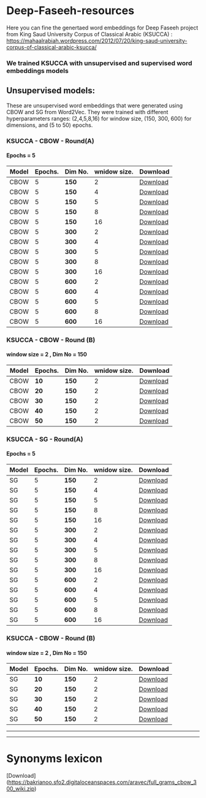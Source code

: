 # Deep-Faseeh-resources

Here you can fine the genertaed word embeddings for Deep Faseeh project from King Saud University Corpus of Classical Arabic (KSUCCA) :
https://mahaalrabiah.wordpress.com/2012/07/20/king-saud-university-corpus-of-classical-arabic-ksucca/

### We trained KSUCCA with unsupervised and supervised word embeddings models

## Unsupervised models:

These are unsupervised word embeddings that were generated using CBOW and SG from Word2Vec. They were trained with different hyperparameters ranges: (2,4,5,8,16) for window size, (150, 300, 600) for dimensions, and (5 to 50) epochs. 


### KSUCCA - CBOW - Round(A)
#### Epochs = 5


Model     | Epochs.   	  | Dim No.              | wnidow size.        		| Download      |
-----     | --------   	  | --------             | ----------          	    | --------- 	|
CBOW        | 5 | **150**           | 2 	        | [Download](https://bakrianoo.sfo2.digitaloceanspaces.com/aravec/full_grams_cbow_300_twitter.zip) |
CBOW         | 5 | **150**          | 4        | [Download](https://bakrianoo.sfo2.digitaloceanspaces.com/aravec/full_grams_cbow_100_twitter.zip) |
CBOW        | 5 | **150**           | 5 	        | [Download](https://bakrianoo.sfo2.digitaloceanspaces.com/aravec/full_grams_sg_300_twitter.zip) |
CBOW        | 5  | **150**           | 8	        | [Download](https://bakrianoo.sfo2.digitaloceanspaces.com/aravec/full_grams_sg_100_twitter.zip) |
CBOW        | 5 | **150**           | 16 	        | [Download](https://bakrianoo.sfo2.digitaloceanspaces.com/aravec/full_grams_cbow_300_wiki.zip) |
CBOW        | 5 | **300**           | 2         | [Download](https://bakrianoo.sfo2.digitaloceanspaces.com/aravec/full_grams_cbow_100_wiki.zip) |
CBOW       | 5  | **300**           | 4        | [Download](https://bakrianoo.sfo2.digitaloceanspaces.com/aravec/full_grams_sg_300_wiki.zip) |
CBOW        | 5  | **300**           | 5 	        | [Download](https://bakrianoo.sfo2.digitaloceanspaces.com/aravec/full_grams_sg_100_wiki.zip) |
CBOW        | 5  | **300**           | 8	        | [Download](https://bakrianoo.sfo2.digitaloceanspaces.com/aravec/full_grams_sg_100_twitter.zip) |
CBOW        | 5 | **300**           | 16 	        | [Download](https://bakrianoo.sfo2.digitaloceanspaces.com/aravec/full_grams_cbow_300_wiki.zip) |
CBOW        | 5 | **600**           | 2         | [Download](https://bakrianoo.sfo2.digitaloceanspaces.com/aravec/full_grams_cbow_100_wiki.zip) |
CBOW       | 5  | **600**           | 4        | [Download](https://bakrianoo.sfo2.digitaloceanspaces.com/aravec/full_grams_sg_300_wiki.zip) |
CBOW        | 5  | **600**           | 5 	        | [Download](https://bakrianoo.sfo2.digitaloceanspaces.com/aravec/full_grams_sg_100_wiki.zip) |
CBOW        | 5  | **600**           | 8	        | [Download](https://bakrianoo.sfo2.digitaloceanspaces.com/aravec/full_grams_sg_100_twitter.zip) |
CBOW        | 5 | **600**           | 16 	        | [Download](https://bakrianoo.sfo2.digitaloceanspaces.com/aravec/full_grams_cbow_300_wiki.zip) |



### KSUCCA - CBOW - Round (B)
#### window size = 2 , Dim No = 150 


Model        	  | Epochs.         | Dim No.              | wnidow size.              		| Download      |
-----        	  | --------        | --------             | --------  	    | --------- 	|
CBOW          | **10**           	 | **150**           | 2        | [Download](https://bakrianoo.sfo2.digitaloceanspaces.com/aravec/full_grams_cbow_300_twitter.zip) |
CBOW          | **20**             | **150**           | 2      | [Download](https://bakrianoo.sfo2.digitaloceanspaces.com/aravec/full_grams_cbow_100_twitter.zip) |
CBOW         | **30**            	  | **150**           | 2       | [Download](https://bakrianoo.sfo2.digitaloceanspaces.com/aravec/full_grams_sg_300_twitter.zip) |
CBOW          | **40**          	  | **150**           | 2       | [Download](https://bakrianoo.sfo2.digitaloceanspaces.com/aravec/full_grams_sg_100_twitter.zip) |
CBOW         | **50**            	   | **150**           | 2      | [Download](https://bakrianoo.sfo2.digitaloceanspaces.com/aravec/full_grams_cbow_300_wiki.zip) |




### KSUCCA - SG - Round(A)
#### Epochs = 5

Model     | Epochs.   	  | Dim No.              | wnidow size.        		| Download      |
-----     | --------   	  | --------             | ----------          	    | --------- 	|
SG        | 5 | **150**           | 2 	        | [Download](https://bakrianoo.sfo2.digitaloceanspaces.com/aravec/full_grams_cbow_300_twitter.zip) |
SG         | 5 | **150**          | 4        | [Download](https://bakrianoo.sfo2.digitaloceanspaces.com/aravec/full_grams_cbow_100_twitter.zip) |
SG        | 5 | **150**           | 5 	        | [Download](https://bakrianoo.sfo2.digitaloceanspaces.com/aravec/full_grams_sg_300_twitter.zip) |
SG        | 5  | **150**           | 8	        | [Download](https://bakrianoo.sfo2.digitaloceanspaces.com/aravec/full_grams_sg_100_twitter.zip) |
SG        | 5 | **150**           | 16 	        | [Download](https://bakrianoo.sfo2.digitaloceanspaces.com/aravec/full_grams_cbow_300_wiki.zip) |
SG        | 5 | **300**           | 2         | [Download](https://bakrianoo.sfo2.digitaloceanspaces.com/aravec/full_grams_cbow_100_wiki.zip) |
SG       | 5  | **300**           | 4        | [Download](https://bakrianoo.sfo2.digitaloceanspaces.com/aravec/full_grams_sg_300_wiki.zip) |
SG        | 5  | **300**           | 5 	        | [Download](https://bakrianoo.sfo2.digitaloceanspaces.com/aravec/full_grams_sg_100_wiki.zip) |
SG        | 5  | **300**           | 8	        | [Download](https://bakrianoo.sfo2.digitaloceanspaces.com/aravec/full_grams_sg_100_twitter.zip) |
SG        | 5 | **300**           | 16 	        | [Download](https://bakrianoo.sfo2.digitaloceanspaces.com/aravec/full_grams_cbow_300_wiki.zip) |
SG        | 5 | **600**           | 2         | [Download](https://bakrianoo.sfo2.digitaloceanspaces.com/aravec/full_grams_cbow_100_wiki.zip) |
SG       | 5  | **600**           | 4        | [Download](https://bakrianoo.sfo2.digitaloceanspaces.com/aravec/full_grams_sg_300_wiki.zip) |
SG        | 5  | **600**           | 5 	        | [Download](https://bakrianoo.sfo2.digitaloceanspaces.com/aravec/full_grams_sg_100_wiki.zip) |
SG        | 5  | **600**           | 8	        | [Download](https://bakrianoo.sfo2.digitaloceanspaces.com/aravec/full_grams_sg_100_twitter.zip) |
SG        | 5 | **600**           | 16 	        | [Download](https://bakrianoo.sfo2.digitaloceanspaces.com/aravec/full_grams_cbow_300_wiki.zip) |




### KSUCCA - CBOW - Round (B)
#### window size = 2 , Dim No = 150 

Model        	  | Epochs.         | Dim No.              | wnidow size.              		| Download      |
-----        	  | --------        | --------             | --------  	    | --------- 	|
SG          | **10**           	 | **150**           | 2        | [Download](https://bakrianoo.sfo2.digitaloceanspaces.com/aravec/full_grams_cbow_300_twitter.zip) |
SG          | **20**             | **150**           | 2      | [Download](https://bakrianoo.sfo2.digitaloceanspaces.com/aravec/full_grams_cbow_100_twitter.zip) |
SG         | **30**            	  | **150**           | 2       | [Download](https://bakrianoo.sfo2.digitaloceanspaces.com/aravec/full_grams_sg_300_twitter.zip) |
SG          | **40**          	  | **150**           | 2       | [Download](https://bakrianoo.sfo2.digitaloceanspaces.com/aravec/full_grams_sg_100_twitter.zip) |
SG         | **50**            	   | **150**           | 2      | [Download](https://bakrianoo.sfo2.digitaloceanspaces.com/aravec/full_grams_cbow_300_wiki.zip) |



***
***


# Synonyms lexicon
[Download] (https://bakrianoo.sfo2.digitaloceanspaces.com/aravec/full_grams_cbow_300_wiki.zip)

